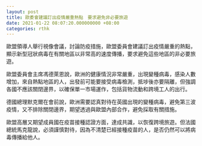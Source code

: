 ```yaml
---
layout: post
title: 歐委會建議訂出疫情嚴重熱點　要求避免非必要旅遊
date: 2021-01-22 08:07:20.000000000 +08:00
categories: rthk
---
```


歐盟領導人舉行視像會議，討論防疫措施，歐盟委員會建議訂出疫情嚴重的熱點，顯示新型冠狀病毒在有關地區以非常高的速度傳播，要求避免這些地區的非必要旅遊。

歐盟委員會主席馮德萊恩說，歐洲的健康情況非常嚴重，出現變種病毒，感染人數增加，來自熱點地區的人，出發前可能要接受病毒檢測，抵埗後亦要隔離，但強調各國不應該關閉邊界，以確保單一市場運作，包括貨物流動和跨境工人的出行。

德國總理默克爾在會前說，歐洲需要認真對待在英國出現的變種病毒，避免第三波疫情，又不排除關閉邊界，期望透過與歐盟內部合作，避免採取有關措施。

歐盟高層又期望成員國在疫苗接種認證方面，達成共識，以恢復跨境旅遊。但法國總統馬克龍說，必須謹慎對待，因為不清楚已經接種疫苗的人，是否仍然可以將病毒傳播給他人。
